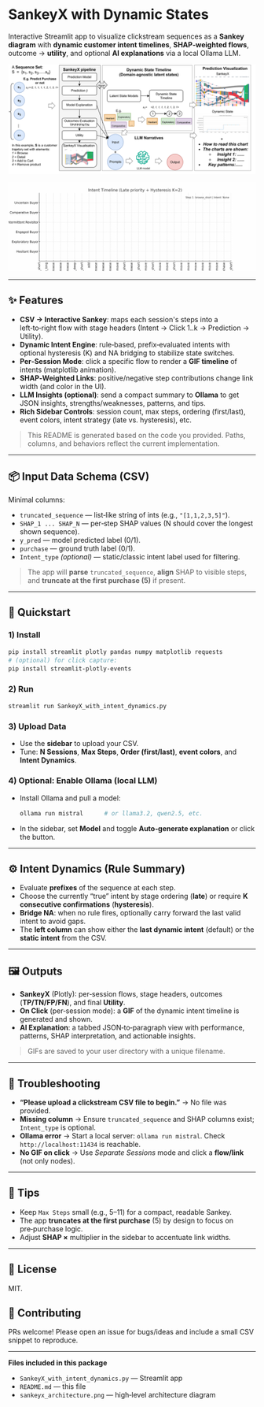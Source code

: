 # SankeyX with Dynamic States

Interactive Streamlit app to visualize clickstream sequences as a **Sankey diagram** with **dynamic customer intent timelines**, **SHAP‑weighted flows**, outcome → **utility**, and optional **AI explanations** via a local Ollama LLM.

![Architecture](SankeyX+.png)


![Dynamic States Example](session_timeline_hysteresis.gif)

---

## ✨ Features
- **CSV → Interactive Sankey**: maps each session's steps into a left‑to‑right flow with stage headers (Intent → Click 1..k → Prediction → Utility).
- **Dynamic Intent Engine**: rule‑based, prefix‑evaluated intents with optional hysteresis (K) and NA bridging to stabilize state switches.
- **Per‑Session Mode**: click a specific flow to render a **GIF timeline** of intents (matplotlib animation).
- **SHAP‑Weighted Links**: positive/negative step contributions change link width (and color in the UI).
- **LLM Insights (optional)**: send a compact summary to **Ollama** to get JSON insights, strengths/weaknesses, patterns, and tips.
- **Rich Sidebar Controls**: session count, max steps, ordering (first/last), event colors, intent strategy (late vs. hysteresis), etc.

> This README is generated based on the code you provided. Paths, columns, and behaviors reflect the current implementation.

---

## 📦 Input Data Schema (CSV)
Minimal columns:
- `truncated_sequence` — list‑like string of ints (e.g., `"[1,1,2,3,5]"`).
- `SHAP_1 ... SHAP_N` — per‑step SHAP values (N should cover the longest shown sequence).
- `y_pred` — model predicted label (0/1).
- `purchase` — ground truth label (0/1).
- `Intent_type` *(optional)* — static/classic intent label used for filtering.

> The app will **parse** `truncated_sequence`, **align** SHAP to visible steps, and **truncate at the first purchase (5)** if present.

---

## 🚀 Quickstart

### 1) Install
```bash
pip install streamlit plotly pandas numpy matplotlib requests
# (optional) for click capture:
pip install streamlit-plotly-events
```

### 2) Run
```bash
streamlit run SankeyX_with_intent_dynamics.py
```

### 3) Upload Data
- Use the **sidebar** to upload your CSV.
- Tune: **N Sessions**, **Max Steps**, **Order (first/last)**, **event colors**, and **Intent Dynamics**.

### 4) Optional: Enable Ollama (local LLM)
- Install Ollama and pull a model:
  ```bash
  ollama run mistral      # or llama3.2, qwen2.5, etc.
  ```
- In the sidebar, set **Model** and toggle **Auto‑generate explanation** or click the button.

---

## ⚙️ Intent Dynamics (Rule Summary)
- Evaluate **prefixes** of the sequence at each step.
- Choose the currently “true” intent by stage ordering (**late**) or require **K consecutive confirmations** (**hysteresis**).
- **Bridge NA**: when no rule fires, optionally carry forward the last valid intent to avoid gaps.
- The **left column** can show either the **last dynamic intent** (default) or the **static intent** from the CSV.

---

## 🖼️ Outputs
- **SankeyX** (Plotly): per‑session flows, stage headers, outcomes (**TP/TN/FP/FN**), and final **Utility**.
- **On Click** (per‑session mode): a **GIF** of the dynamic intent timeline is generated and shown.
- **AI Explanation**: a tabbed JSON‑to‑paragraph view with performance, patterns, SHAP interpretation, and actionable insights.

> GIFs are saved to your user directory with a unique filename.

---

## 🔧 Troubleshooting
- **“Please upload a clickstream CSV file to begin.”** → No file was provided.
- **Missing column** → Ensure `truncated_sequence` and SHAP columns exist; `Intent_type` is optional.
- **Ollama error** → Start a local server: `ollama run mistral`. Check `http://localhost:11434` is reachable.
- **No GIF on click** → Use *Separate Sessions* mode and click a **flow/link** (not only nodes).

---

## 🧪 Tips
- Keep `Max Steps` small (e.g., 5–11) for a compact, readable Sankey.
- The app **truncates at the first purchase** (5) by design to focus on pre‑purchase logic.
- Adjust **SHAP ×** multiplier in the sidebar to accentuate link widths.

---

## 🪪 License
MIT.

## 🙌 Contributing
PRs welcome! Please open an issue for bugs/ideas and include a small CSV snippet to reproduce.

---

**Files included in this package**
- `SankeyX_with_intent_dynamics.py` — Streamlit app
- `README.md` — this file
- `sankeyx_architecture.png` — high‑level architecture diagram

